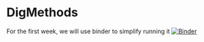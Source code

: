 # DigMethods

For the first week, we will use binder to simplify running it [![Binder](https://mybinder.org/badge_logo.svg)](https://mybinder.org/v2/gh/SeguinBe/DigMethods/master)

